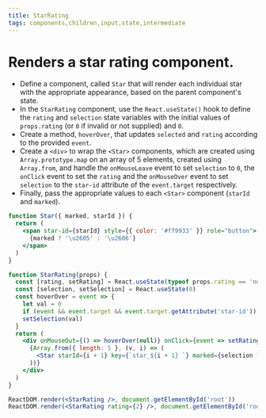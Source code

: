 ```yaml
---
title: StarRating
tags: components,children,input,state,intermediate
---
```


# Renders a star rating component.

- Define a component, called `Star` that will render each individual star with the appropriate appearance, based on the parent component's state.
- In the `StarRating` component, use the `React.useState()` hook to define the `rating` and `selection` state variables with the initial values of `props.rating` (or `0` if invalid or not supplied) and `0`.
- Create a method, `hoverOver`, that updates `selected` and `rating` according to the provided `event`.
- Create a `<div>` to wrap the `<Star>` components, which are created using `Array.prototype.map` on an array of 5 elements, created using `Array.from`, and handle the `onMouseLeave` event to set `selection` to `0`, the `onClick` event to set the `rating` and the `onMouseOver` event to set `selection` to the `star-id` attribute of the `event.target` respectively.
- Finally, pass the appropriate values to each `<Star>` component (`starId` and `marked`).

```jsx
function Star({ marked, starId }) {
  return (
    <span star-id={starId} style={{ color: '#ff9933' }} role="button">
      {marked ? '\u2605' : '\u2606'}
    </span>
  )
}

function StarRating(props) {
  const [rating, setRating] = React.useState(typeof props.rating == 'number' ? props.rating : 0)
  const [selection, setSelection] = React.useState(0)
  const hoverOver = event => {
    let val = 0
    if (event && event.target && event.target.getAttribute('star-id')) val = event.target.getAttribute('star-id')
    setSelection(val)
  }
  return (
    <div onMouseOut={() => hoverOver(null)} onClick={event => setRating(event.target.getAttribute('star-id') || rating)} onMouseOver={hoverOver}>
      {Array.from({ length: 5 }, (v, i) => (
        <Star starId={i + 1} key={`star_${i + 1} `} marked={selection ? selection >= i + 1 : rating >= i + 1} />
      ))}
    </div>
  )
}
```

```jsx
ReactDOM.render(<StarRating />, document.getElementById('root'))
ReactDOM.render(<StarRating rating={2} />, document.getElementById('root'))
```
